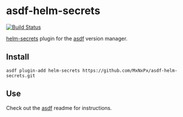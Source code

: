 # asdf-helm-secrets

[![Build Status](https://travis-ci.com/MxNxPx/asdf-helm-secrets.svg?branch=master)](https://travis-ci.com/MxNxPx/asdf-helm-secrets)

[helm-secrets](https://github.com/jkroepke/helm-secrets) plugin for the [asdf](https://github.com/asdf-vm/asdf) version manager.

## Install

```shell
asdf plugin-add helm-secrets https://github.com/MxNxPx/asdf-helm-secrets.git
```

## Use

Check out the [asdf](https://github.com/asdf-vm/asdf) readme for instructions.
